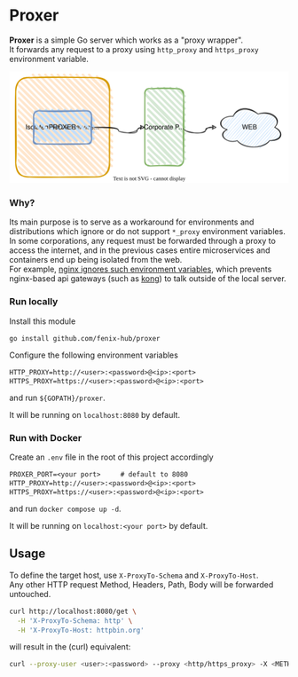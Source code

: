 # Proxer

**Proxer** is a simple Go server which works as a "proxy wrapper".  
It forwards any request to a proxy using `http_proxy` and `https_proxy` environment variable.  

![proxer-diagram](proxer.go.drawio.svg)

### Why?
Its main purpose is to serve as a workaround for environments and distributions which ignore or do not support `*_proxy` environment variables.  
In some corporations, any request must be forwarded through a proxy to access the internet, and in the previous cases entire microservices and containers end up being isolated from the web.  
For example, [nginx ignores such environment variables](https://trac.nginx.org/nginx/ticket/1399#ticket), which prevents nginx-based api gateways (such as [kong](https://github.com/Kong/kong)) to talk outside of the local server.  

### Run locally

Install this module
```
go install github.com/fenix-hub/proxer
```  

Configure the following environment variables
```
HTTP_PROXY=http://<user>:<password>@<ip>:<port>
HTTPS_PROXY=https://<user>:<password>@<ip>:<port>
```  

and run `${GOPATH}/proxer`.  
  
It will be running on `localhost:8080` by default.  

### Run with Docker
Create an `.env` file in the root of this project accordingly
```
PROXER_PORT=<your port>		# default to 8080
HTTP_PROXY=http://<user>:<password>@<ip>:<port>
HTTPS_PROXY=https://<user>:<password>@<ip>:<port>
```  

and run `docker compose up -d`.
  
It will be running on `localhost:<your port>` by default.  

## Usage

To define the target host, use `X-ProxyTo-Schema` and `X-ProxyTo-Host`.  
Any other HTTP request Method, Headers, Path, Body will be forwarded untouched.  
```bash
curl http://localhost:8080/get \
  -H 'X-ProxyTo-Schema: http' \
  -H 'X-ProxyTo-Host: httpbin.org'
```
will result in the (curl) equivalent:
```bash
curl --proxy-user <user>:<password> --proxy <http/https_proxy> -X <METHOD> -D <BODY> -H <HEADERS> http://httpbin.org/get
```
